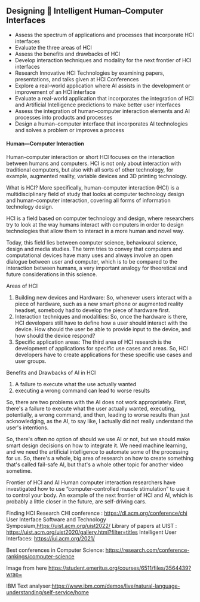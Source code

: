 ## Designing 🤖 Intelligent Human–Computer Interfaces  

* Assess the spectrum of applications and processes that incorporate HCI interfaces
* Evaluate the three areas of HCI
* Assess the benefits and drawbacks of HCI
* Develop interaction techniques and modality for the next frontier of HCI interfaces
* Research Innovative HCI Technologies by examining papers, presentations, and talks given at HCI Conferences
* Explore a real-world application where AI assists in the development or improvement of an HCI interface
* Evaluate a real-world application that incorporates the integration of HCI and Artificial Intelligence predictions to make better user interfaces
* Assess the integration of human–computer interaction elements and AI processes into products and processes
* Design a human–computer interface that incorporates AI technologies and solves a problem or improves a process

#### Human—Computer Interaction
Human-computer interaction or short HCI focuses on the interaction between humans and computers. HCI is not only about interaction with traditional computers, but also with all sorts of other technology, for example, augmented reality, variable devices and 3D printing technology.

What is HCI?
More specifically, human-computer interaction (HCI) is a multidisciplinary field of study that looks at computer technology design and human-computer interaction, covering all forms of information technology design.

HCI is a field based on computer technology and design, where researchers try to look at the way humans interact with computers in order to design technologies that allow them to interact in a more human and novel way.

Today, this field lies between computer science, behavioural science, design and media studies. The term tries to convey that computers and computational devices have many uses and always involve an open dialogue between user and computer, which is to be compared to the interaction between humans, a very important analogy for theoretical and future considerations in this science.

Areas of HCI
1. Building new devices and Hardware: So, 
whenever users interact with a piece of hardware, such as a new smart phone or augmented reality headset, somebody had  to develop the piece of hardware first.
2. Interaction techniques and modalities: So, once the hardware is there, HCI developers still have to define how a user should interact with the device. How should the user be able to provide input to the device, and how should the device respond? 
3. Specific application areas: The third area of HCI research is the development of applications for specific use cases and areas. So, HCI developers have to create applications for these specific use cases and user groups.


Benefits and Drawbacks of AI in HCI
1. A failure to execute what the use actually wanted
2. executing a wrong command can lead to worse results

So, there are two problems with the AI does not work appropriately. First, there's a failure to execute what the user 
actually  wanted,  executing,  potentially,  a  wrong  command,  and  then,  leading  to  worse  results  than  just 
acknowledging, as the AI, to say like, I actually did not really understand the user's intentions. 

So, there's often no option of should we use AI or not, but we should make smart design decisions on how to 
integrate it. We need machine learning, and we need the artificial intelligence to automate some of the processing 
for us. So, there's a whole, big area of research on how to create something that's called fail-safe AI, but that's a 
whole other topic for another video sometime.

Frontier of HCI and AI
Human computer interaction researchers have investigated how to use “computer-controlled muscle stimulation” to use it to control your body.
An example of the next frontier of HCI and AI, which is probably a little closer in the future, are self-driving cars.


Finding HCI Research
CHI conference : https://dl.acm.org/conference/chi
User Interface Software and Technology Symposium,https://uist.acm.org/uist2022/
Library of papers at UIST : https://uist.acm.org/uist2020/gallery.html?filter=titles
Intelligent User Interfaces: https://iui.acm.org/2021/

Best conferences in Computer Science: https://research.com/conference-rankings/computer-science

Image from here
https://student.emeritus.org/courses/6511/files/3564439?wrap=

IBM Text analyser:https://www.ibm.com/demos/live/natural-language-understanding/self-service/home

